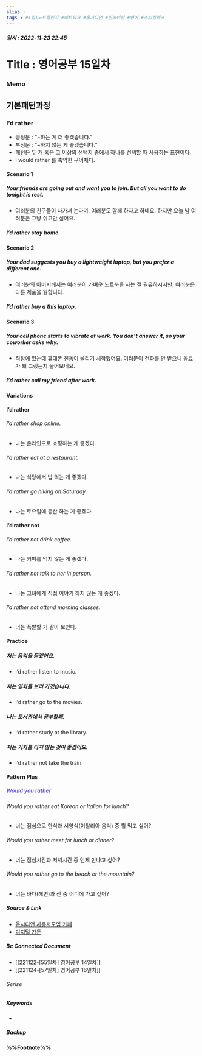```yaml
---
alias : 
tags : #1일1노트챌린지 #네트워크 #옵시디언 #원바이원 #영어 #스피킹맥스
---
```


##### 일시 : 2022-11-23 22:45

# Title : 영어공부 15일차

### Memo

## 기본패턴과정

### I’d rather
- 긍정문 : “~하는 게 더 좋겠습니다.”
- 부정문 : “~하지 않는 게 좋겠습니다.”
- 패턴은 두 개 혹은 그 이상의 선택지 중에서 하나를 선택할 때 사용하는 표현이다.
- I would rather 를 축약한 구어체다. 

#### Scenario 1

##### Your friends are going out and want you to join. But all you want to do tonight is rest.
- 여러분의 친구들이 나가서 논다며, 여러분도 함께 하자고 하네요. 하지만 오늘 밤 여러분은 그냥 쉬고만 싶어요.

##### I’d rather stay home.

#### Scenario 2

##### Your dad suggests you buy a lightweight laptop, but you prefer a different one.
- 여러분의 아버지께서는 여러분이 가벼운 노트북을 사는 걸 권유하시지만, 여러분은 다른 제품을 원합니다.

##### I’d rather buy a this laptop.

#### Scenario 3

##### Your cell phone starts to vibrate at work. You don’t answer it, so your coworker asks why.
- 직장에 있는데 휴대폰 진동이 울리기 시작했어요. 여러분이 전화를 안 받으니 동료가 왜 그랬는지 물어보네요.

##### I’d rather call my friend after work.

#### Variations

#### I’d rather

###### I’d rather shop online.
- 나는 온라인으로 쇼핑하는 게 좋겠다.

###### I’d rather eat at a restaurant.
- 나는 식당에서 밥 먹는 게 좋겠다.

###### I’d rather go hiking on Saturday.
- 나는 토요일에 등산 하는 게 좋겠다.

#### I’d rather not

###### I’d rather not drink coffee.
- 나는 커피를 먹지 않는 게 좋겠다.

###### I’d rather not talk to her in person.
- 나는 그녀에게 직접 이야기 하지 않는 게 좋겠다.

###### I’d rather not attend morning classes.
- 너는 폭발할 거 같아 보인다.

#### Practice

##### 저는 음악을 듣겠어요.
- I’d rather listen to music.

##### 저는 영화를 보러 가겠습니다.
- I’d rather go to the movies.

##### 나는 도서관에서 공부할래.
- I’d rather study at the library.

##### 저는 기차를 타지 않는 것이 좋겠어요.
- I’d rather not take the train.

#### Pattern Plus

##### <font color="SlateBlue">Would you rather</font>

###### Would you rather eat Korean or Italian for lunch?
- 너는 점심으로 한식과 서양식(이탈리아 음식) 중 뭘 먹고 싶어?

###### Would you rather meet for lunch or dinner?
- 너는 점심시간과 저녁시간 중 언제 만나고 싶어?

###### Would you rather go to the beach or the mountain?
- 너는 바다(해변)과 산 중 어디에 가고 싶어?

##### Source & Link
- [옵시디언 사용자모임 카페](https://cafe.naver.com/obsidianary/2532)
- [디지털 가든](https://chunghasull.netlify.app/221123-56일차-영어공부-15일차)

##### Be Connected Document
- [[221122-[55일차] 영어공부 14일차]]
- [[221124-[57일차] 영어공부 16일차]]

###### Serise


##### Keywords
- 

##### Backup


#### %%Footnote%%

[^1]: 